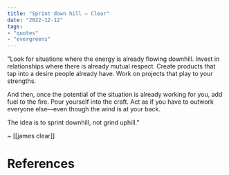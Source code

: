 ```yaml
---
title: "Sprint down hill — Clear"
date: "2022-12-12"
tags:
- "quotes"
- "evergreens"
---
```


"Look for situations where the energy is already flowing downhill. Invest in relationships where there is already mutual respect. Create products that tap into a desire people already have. Work on projects that play to your strengths.

And then, once the potential of the situation is already working for you, add fuel to the fire. Pour yourself into the craft. Act as if you have to outwork everyone else—even though the wind is at your back.

The idea is to sprint downhill, not grind uphill."

~ [[james clear]]

# References